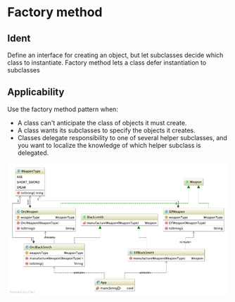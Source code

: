 # Factory method

## Ident

Define an interface for creating an object, but let subclasses decide which class to instantiate.
Factory method lets a class defer instantiation to subclasses

## Applicability

Use the factory method pattern when:

 - A class can't anticipate the class of objects it must create.
 - A class wants its subclasses to specify the objects it creates.
 - Classes delegate responsibility to one of several helper subclasses, and you want to localize the knowledge of which helper subclass is delegated.


![Factory pattern diagram](factory-pattern.png)
